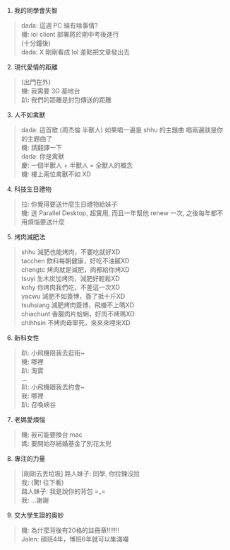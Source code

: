 1. 我的同學會失智
> dada: 這週 PC 組有啥事情? <br />
機: ioi client 部署將於期中考後進行 <br />
(十分鐘後) <br />
dada: X 剛剛看成 lol 差點把文章發出去

2. 現代愛情的距離
> (出門在外) <br />
機: 我需要 3G 基地台 <br />
趴: 我們的距離是封包傳送的距離 <br />

3. 人不如禽獸
> dada: 這首歌 (周杰倫 半獸人) 如果唱一遍是 shhu 的主題曲 唱兩遍就是你的主題曲了 <br />
機: 請翻譯一下 <br />
dada: 你是禽獸 <br />
慶: 一個半獸人 + 半獸人 = 全獸人的概念 <br />
機: 樓上兩位禽獸不如 XD <br />

4. 科技生日禮物
> 拉: 你覺得要送什麼生日禮物給妹子 <br />
機: 送 Parallel Desktop, 超實用, 而且一年幫他 renew 一次, 之後每年都不用煩惱要送什麼

5. 烤肉減肥法
> shhu        減肥也能烤肉，不要吃就好XD <br />
tacchen     飲料每朝健康，好吃不油膩XD <br />
chengtc     烤肉就是減肥，肉都給你烤XD <br />
tsuyi       生木炭加烤肉，減肥好輕鬆XD <br />
kohy        你烤肉我們吃，不差這一次XD <br />
yacwu       減肥不如簽博，簽了抵十斤XD <br />
tsuhsiang   減肥烤肉簽博，飛機不上嗎XD <br />
chiachunt   香腸肉片蛤蜊，好肉不烤嗎XD <br />
chihhsin    不烤肉毋寧死，來來來哩來XD <br />

6. 新科女性
> 趴: 小飛機陪我去逛街~ <br />
機: 哪裡 <br />
趴: 淘寶 <br />
... <br />
趴: 小飛機跟我去約會~ <br />
我: 哪裡 <br />
趴: 召喚峽谷 <br />

7. 老媽愛煩惱
> 機: 我可能要換台 mac <br />
媽: 要開始存結婚基金了別花太兇 <br />

8. 專注的力量
> [剛剛去丟垃圾]
路人妹子: 同學, 你拉鍊沒拉 <br />
我: (驚! 往下看) <br />
路人妹子: 我是說你的背包 =_= <br />
我: ...謝謝 <br />

9. 交大學生證的奧妙
> 機: 為什麼背後有20格的註冊章!!!!!!! <br />
Jalen: 碩班4年，博班6年就可以集滿囉 <br />


